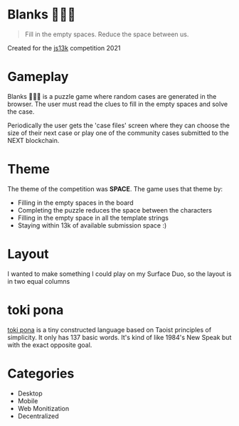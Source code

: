 # Blanks 🕵🏻‍♂️
> Fill in the empty spaces.
> Reduce the space between us.

Created for the [js13k](https://js13kgames.com/) competition 2021

# Gameplay
Blanks 🕵🏻‍♂️ is a puzzle game where random cases are generated in the browser.
The user must read the clues to fill in the empty spaces and solve the case.

Periodically the user gets the 'case files' screen where they can choose the size of their next case or play one of the community cases submitted to the NEXT blockchain.

# Theme
The theme of the competition was **SPACE**.
The game uses that theme by:
* Filling in the empty spaces in the board
* Completing the puzzle reduces the space between the characters
* Filling in the empty space in all the template strings
* Staying within 13k of available submission space :)

# Layout
I wanted to make something I could play on my Surface Duo, so the layout is in two equal columns

# toki pona
[toki pona](https://en.wikipedia.org/wiki/Toki_Pona) is a tiny constructed language based on Taoist principles of simplicity. It only has 137 basic words.  It's kind of like 1984's New Speak but with the exact opposite goal.

# Categories
* Desktop
* Mobile
* Web Monitization
* Decentralized
